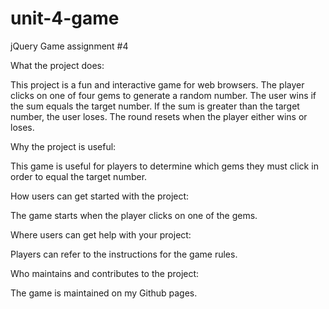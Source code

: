# unit-4-game
jQuery Game assignment #4

What the project does:

This project is a fun and interactive game for web browsers. The player clicks on one of four gems to generate a random number. The user wins if the sum equals the target number. If the sum is greater than the target number, the user loses. The round resets when the player either wins or loses.

Why the project is useful:

This game is useful for players to determine which gems they must click in order to equal the target number.

How users can get started with the project:

The game starts when the player clicks on one of the gems.

Where users can get help with your project:

Players can refer to the instructions for the game rules.

Who maintains and contributes to the project:

The game is maintained on my Github pages.
